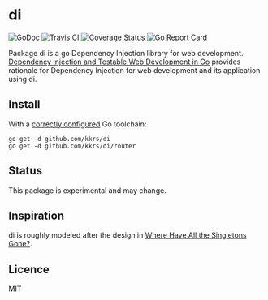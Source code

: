 # di

[![GoDoc](https://godoc.org/github.com/kkrs/di?status.svg)](https://godoc.org/github.com/kkrs/di)
[![Travis CI](https://travis-ci.org/kkrs/di.svg?branch=master)](https://travis-ci.org/kkrs/di) 
[![Coverage Status](https://coveralls.io/repos/github/kkrs/di/badge.svg?branch=master)](https://coveralls.io/github/kkrs/di?branch=master)
[![Go Report Card](https://goreportcard.com/badge/github.com/kkrs/di)](https://goreportcard.com/report/github.com/kkrs/di)

Package di is a go Dependency Injection library for web development. [
Dependency Injection and Testable Web Development in Go](http://blog.extremix.net/post/di/)
provides rationale for Dependency Injection for web development and its application using di.

## Install
With a [correctly configured](https://golang.org/doc/install#testing) Go toolchain:

```
go get -d github.com/kkrs/di
go get -d github.com/kkrs/di/router
```

## Status
This package is experimental and may change.

## Inspiration
di is roughly modeled after the design in [Where Have All the Singletons Gone?](
http://misko.hevery.com/2008/08/21/where-have-all-the-singletons-gone/).

## Licence
MIT
